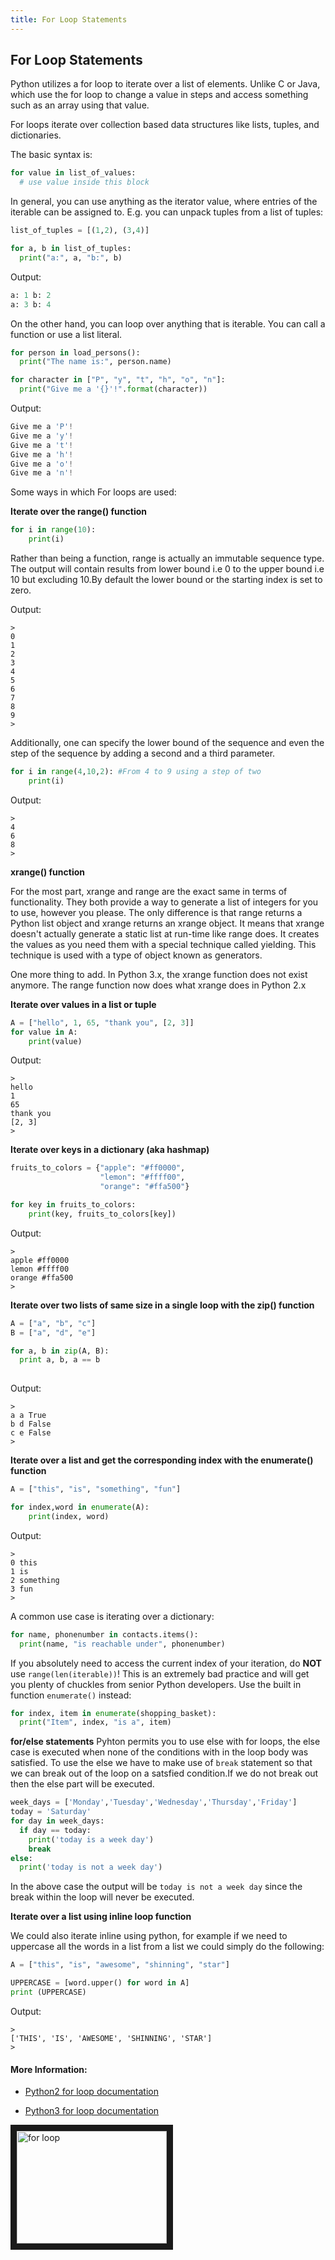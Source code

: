 ```yaml
---
title: For Loop Statements
---
```

## For Loop Statements

Python utilizes a for loop to iterate over a list of elements. Unlike C or Java, which use the for loop to change a value in steps and access something such as an array using that value.

For loops iterate over collection based data structures like lists, tuples, and dictionaries.

The basic syntax is:

```python
for value in list_of_values:
  # use value inside this block
```

In general, you can use anything as the iterator value, where entries of the iterable can be assigned to. E.g. you can unpack tuples from a list of tuples:

```python
list_of_tuples = [(1,2), (3,4)]

for a, b in list_of_tuples:
  print("a:", a, "b:", b)
```
Output:

```python
a: 1 b: 2
a: 3 b: 4
```


On the other hand, you can loop over anything that is iterable. You can call a function or use a list literal.

```python
for person in load_persons():
  print("The name is:", person.name)
```

```python
for character in ["P", "y", "t", "h", "o", "n"]:
  print("Give me a '{}'!".format(character))
```

Output:

```python
Give me a 'P'!
Give me a 'y'!
Give me a 't'!
Give me a 'h'!
Give me a 'o'!
Give me a 'n'!
```

Some ways in which For loops are used: 

**Iterate over the range() function**

```python
for i in range(10):
    print(i)
```
Rather than being a function, range is actually an immutable sequence type.
The output will contain results from lower bound i.e 0 to the upper bound i.e 10 but excluding 10.By default the lower bound or the starting index is set to zero.

Output:

```
>
0
1
2
3
4
5
6
7
8
9
>
```
Additionally, one can specify the lower bound of the sequence and even the step of the sequence by adding a second and a third parameter. 

```python
for i in range(4,10,2): #From 4 to 9 using a step of two
    print(i)
```
Output:

```
>
4
6
8
>
```

**xrange() function**

For the most part, xrange and range are the exact same in terms of functionality. They both provide a way to generate a list of integers for you to use, however you please. The only difference is that range returns a Python list object and xrange returns an xrange object. It means that xrange doesn't actually generate a static list at run-time like range does. It creates the values as you need them with a special technique called yielding. This technique is used with a type of object known as generators.

One more thing to add. In Python 3.x, the xrange function does not exist anymore. The range function now does what xrange does in Python 2.x

**Iterate over values in a list or tuple**

```python
A = ["hello", 1, 65, "thank you", [2, 3]]
for value in A:
    print(value)
```

Output:

```
>
hello
1
65
thank you
[2, 3]
>
```

**Iterate over keys in a dictionary (aka hashmap)**

```python
fruits_to_colors = {"apple": "#ff0000",
                    "lemon": "#ffff00",
                    "orange": "#ffa500"}

for key in fruits_to_colors:
    print(key, fruits_to_colors[key])
```

Output:

```
>
apple #ff0000
lemon #ffff00
orange #ffa500
>
```
**Iterate over two lists of same size in a single loop with the zip() function**

```python 
A = ["a", "b", "c"]
B = ["a", "d", "e"]

for a, b in zip(A, B):
  print a, b, a == b
  
```

Output:
```
>
a a True
b d False
c e False
>
```


**Iterate over a list and get the corresponding index with the enumerate() function**

```python
A = ["this", "is", "something", "fun"]

for index,word in enumerate(A):
    print(index, word)
```

Output:

```
>
0 this
1 is
2 something
3 fun
>
```

A common use case is iterating over a dictionary:

```python
for name, phonenumber in contacts.items():
  print(name, "is reachable under", phonenumber)
```

If you absolutely need to access the current index of your iteration, do **NOT** use `range(len(iterable))`! This is an extremely bad practice and will get you plenty of chuckles from senior Python developers. Use the built in function `enumerate()` instead:

```python
for index, item in enumerate(shopping_basket):
  print("Item", index, "is a", item)
```
**for/else statements**
Pyhton permits you to use else with for loops, the else case is executed when none of the conditions with in the loop body was satisfied. To use the else we have to make use of `break` statement so that we can break out of the loop on a satsfied condition.If we do not break out then the else part will be executed.

```python
week_days = ['Monday','Tuesday','Wednesday','Thursday','Friday']
today = 'Saturday'
for day in week_days:
  if day == today:
    print('today is a week day')
    break
else:
  print('today is not a week day')
```
In the above case the output will be `today is not a week day` since the break within the loop will never be executed.

**Iterate over a list using inline loop function**

We could also iterate inline using python, for example if we need to uppercase all the words in a list from a list we could simply do the following:

```python
A = ["this", "is", "awesome", "shinning", "star"]

UPPERCASE = [word.upper() for word in A]
print (UPPERCASE)
```

Output:
```
>
['THIS', 'IS', 'AWESOME', 'SHINNING', 'STAR']
>
```

#### More Information:

- <a href='https://docs.python.org/2.7/tutorial/controlflow.html#for-statements' target='_blank' rel='nofollow'>Python2 for loop documentation</a>

- <a href='https://docs.python.org/3/tutorial/controlflow.html#for-statements' target='_blank' rel='nofollow'>Python3 for loop documentation</a>

<a href=" https://www.youtube.com/watch?v=6iF8Xb7Z3wQ" target="_blank"><img src="https://goo.gl/images/XhyaVT.jpg" alt="for loop" width="240" height="180" border="10" /></a>
